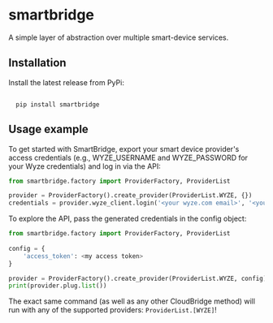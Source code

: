 # smartbridge
A simple layer of abstraction over multiple smart-device services.

## Installation

Install the latest release from PyPi:

```shell

  pip install smartbridge
```


## Usage example

To get started with SmartBridge, export your smart device provider's access credentials (e.g., WYZE_USERNAME and WYZE_PASSWORD for your Wyze credentials) and log in via the API:

```python
from smartbridge.factory import ProviderFactory, ProviderList

provider = ProviderFactory().create_provider(ProviderList.WYZE, {})
credentials = provider.wyze_client.login('<your wyze.com email>', '<your wyze.com password>')
```

To explore the API, pass the generated credentials in the config object:

```python
from smartbridge.factory import ProviderFactory, ProviderList
  
config = {
    'access_token': <my access token>
}

provider = ProviderFactory().create_provider(ProviderList.WYZE, config)
print(provider.plug.list())
```

The exact same command (as well as any other CloudBridge method) will run with any of the supported providers: `ProviderList.[WYZE]`!
